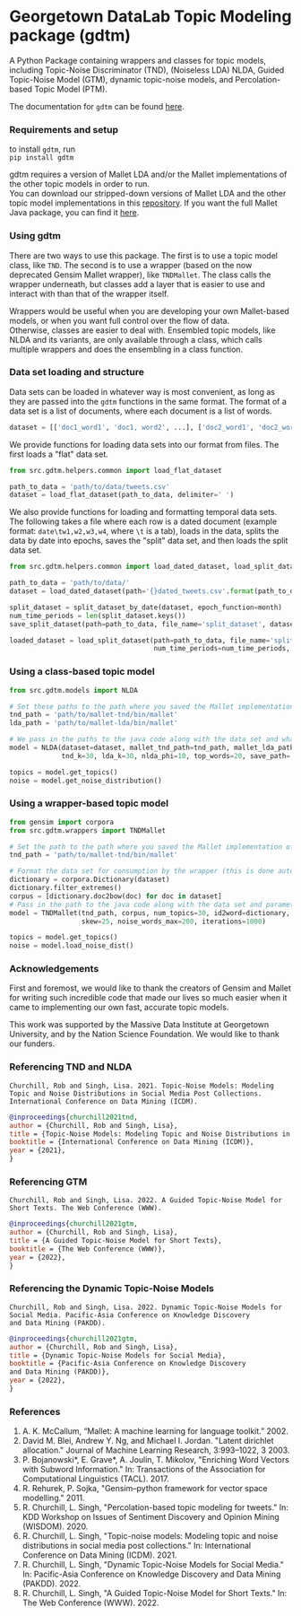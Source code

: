 # Georgetown DataLab Topic Modeling package (gdtm)
A Python Package containing wrappers and classes for topic models, including Topic-Noise Discriminator (TND), (Noiseless LDA) NLDA, Guided Topic-Noise Model (GTM), dynamic topic-noise models, and Percolation-based Topic Model (PTM).

The documentation for `gdtm` can be found [here](https://gu-datalab.github.io/gdtm/).

### Requirements and setup
to install `gdtm`, run  
`pip install gdtm`

gdtm requires a version of Mallet LDA and/or the Mallet implementations of the other topic models in order to run.  
You can download our stripped-down versions of Mallet LDA and the other topic model implementations in this [repository](https://github.com/GU-DataLab/topic-noise-models-source).
If you want the full Mallet Java package, you can find it [here](http://mallet.cs.umass.edu).

### Using gdtm
There are two ways to use this package.  The first is to use a topic model class, like `TND`. The second is to use a wrapper (based on the now deprecated Gensim Mallet wrapper), like `TNDMallet`.  The class calls the wrapper underneath, but classes add a layer that is easier to use and interact with than that of the wrapper itself.  

Wrappers would be useful when you are developing your own Mallet-based models, or when you want full control over the flow of data.  
Otherwise, classes are easier to deal with. Ensembled topic models, like NLDA and its variants, are only available through a class, which calls multiple wrappers and does the ensembling in a class function.


### Data set loading and structure
Data sets can be loaded in whatever way is most convenient, as long as they are passed into the `gdtm` functions in the same format. The format of a data set is a list of documents, where each document is a list of words.
```python
dataset = [['doc1_word1', 'doc1, word2', ...], ['doc2_word1', 'doc2_word2', ...], ...]
```

We provide functions for loading data sets into our format from files.  The first loads a "flat" data set.
```python
from src.gdtm.helpers.common import load_flat_dataset

path_to_data = 'path/to/data/tweets.csv'
dataset = load_flat_dataset(path_to_data, delimiter=' ')
```

We also provide functions for loading and formatting temporal data sets.  The following takes a file where each row is a dated document (example format: `date\tw1,w2,w3,w4`, where `\t` is a tab), loads in the data, splits the data by date into epochs, saves the "split" data set, and then loads the split data set.

```python
from src.gdtm.helpers.common import load_dated_dataset, load_split_dataset, split_dataset_by_date, save_split_dataset, month

path_to_data = 'path/to/data/'
dataset = load_dated_dataset(path='{}dated_tweets.csv'.format(path_to_data), date_delimiter='\t', doc_delimiter=',')

split_dataset = split_dataset_by_date(dataset, epoch_function=month)
num_time_periods = len(split_dataset.keys())
save_split_dataset(path=path_to_data, file_name='split_dataset', dataset=dataset, delimiter=' ')

loaded_dataset = load_split_dataset(path=path_to_data, file_name='split_dataset', 
                                    num_time_periods=num_time_periods, delimiter=' ')
```


### Using a class-based topic model
```python
from src.gdtm.models import NLDA

# Set these paths to the path where you saved the Mallet implementation of each model, plus bin/mallet
tnd_path = 'path/to/mallet-tnd/bin/mallet'
lda_path = 'path/to/mallet-lda/bin/mallet'

# We pass in the paths to the java code along with the data set and whatever parameters we want to set
model = NLDA(dataset=dataset, mallet_tnd_path=tnd_path, mallet_lda_path=lda_path, 
             tnd_k=30, lda_k=30, nlda_phi=10, top_words=20, save_path='path/to/results/')

topics = model.get_topics()
noise = model.get_noise_distribution()
```

### Using a wrapper-based topic model
```python
from gensim import corpora
from src.gdtm.wrappers import TNDMallet

# Set the path to the path where you saved the Mallet implementation of the model, plus bin/mallet
tnd_path = 'path/to/mallet-tnd/bin/mallet'

# Format the data set for consumption by the wrapper (this is done automatically in class-based models)
dictionary = corpora.Dictionary(dataset)
dictionary.filter_extremes()
corpus = [dictionary.doc2bow(doc) for doc in dataset]
# Pass in the path to the java code along with the data set and parameters
model = TNDMallet(tnd_path, corpus, num_topics=30, id2word=dictionary, 
                  skew=25, noise_words_max=200, iterations=1000)

topics = model.get_topics()
noise = model.load_noise_dist()
```

### Acknowledgements
First and foremost, we would like to thank the creators of Gensim and Mallet for writing such incredible code that made our lives so much easier when it came to implementing our own fast, accurate topic models.

This work was supported by the Massive Data Institute at Georgetown University, and by the Nation Science Foundation.  We would like to thank our funders.

### Referencing TND and NLDA
```
Churchill, Rob and Singh, Lisa. 2021. Topic-Noise Models: Modeling Topic and Noise Distributions in Social Media Post Collections. International Conference on Data Mining (ICDM).
```

```bibtex 
@inproceedings{churchill2021tnd,
author = {Churchill, Rob and Singh, Lisa},
title = {Topic-Noise Models: Modeling Topic and Noise Distributions in Social Media Post Collections},
booktitle = {International Conference on Data Mining (ICDM)},
year = {2021},
}
```

### Referencing GTM
```
Churchill, Rob and Singh, Lisa. 2022. A Guided Topic-Noise Model for Short Texts. The Web Conference (WWW).
```

```bibtex 
@inproceedings{churchill2021gtm,
author = {Churchill, Rob and Singh, Lisa},
title = {A Guided Topic-Noise Model for Short Texts},
booktitle = {The Web Conference (WWW)},
year = {2022},
}
```

### Referencing the Dynamic Topic-Noise Models
```
Churchill, Rob and Singh, Lisa. 2022. Dynamic Topic-Noise Models for Social Media. Pacific-Asia Conference on Knowledge Discovery
and Data Mining (PAKDD).
```

```bibtex 
@inproceedings{churchill2021gtm,
author = {Churchill, Rob and Singh, Lisa},
title = {Dynamic Topic-Noise Models for Social Media},
booktitle = {Pacific-Asia Conference on Knowledge Discovery
and Data Mining (PAKDD)},
year = {2022},
}
```

### References
1. A. K. McCallum, “Mallet: A machine learning for language toolkit.” 2002.  
2. David M. Blei, Andrew Y. Ng, and Michael I. Jordan. "Latent dirichlet allocation." Journal of Machine Learning Research, 3:993–1022, 3 2003.
3. P. Bojanowski*, E. Grave*, A. Joulin, T. Mikolov, "Enriching Word Vectors with Subword Information." In: Transactions of the Association for Computational Linguistics (TACL). 2017.  
4. R. Rehurek, P. Sojka, "Gensim–python framework for vector space modelling." 2011.  
5. R. Churchill, L. Singh, "Percolation-based topic modeling for tweets." In: KDD Workshop on Issues of Sentiment Discovery and Opinion Mining (WISDOM). 2020.  
6. R. Churchill, L. Singh, "Topic-noise models: Modeling topic and noise distributions in social media post collections." In: International Conference on Data Mining (ICDM). 2021.  
7. R. Churchill, L. Singh, "Dynamic Topic-Noise Models for Social Media." In: Pacific-Asia Conference on Knowledge Discovery
and Data Mining (PAKDD). 2022.  
8. R. Churchill, L. Singh, "A Guided Topic-Noise Model for Short Texts." In: The Web Conference (WWW). 2022.
